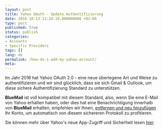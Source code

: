 ```yaml
---
layout: post
title: Yahoo OAuth - Update Authentifizierung
date: 2016-10-13 12:24:19.000000000 +03:00
type: post
published: true
status: publish
categories:
- Accounts
- Specific Providers
tags: []
lang: de
permalink: /how-do-i-add-my-yahoo-account/
meta:
---
```


Im Jahr 2016 hat Yahoo OAuth 2.0 - eine neue überlegene Art und Weise zu authentifizieren und wir sind glücklich, dass sie sich Gmail & Outlook, um diese sichere Authentifizierung Standard zu unterstützen.

**BlueMail** ist voll kompatibel mit diesem Standard, also, wenn Sie eine E-Mail von Yahoo erhalten haben, oder dies hat eine Benachrichtigung innerhalb von **BlueMail** erhalten, empfehlen wir Ihnen, [entfernen und neu hinzufügen](/add-account/) Ihr Konto, um automatisch von diesem sichereren Protokoll zu profitieren.

Sie können mehr über Yahoo's neue App-Zugriff und Sicherheit lesen [hier](https://help.yahoo.com/kb/SLN27791.html).
